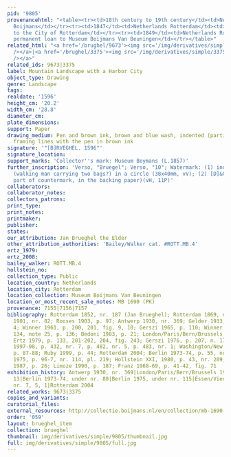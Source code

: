 ```yaml
---
pid: '9805'
provenancehtml: "<table><tr><td>18th century to 19th century</td><td>Netherlands Utrecht</td><td>F.J.O.
  Boijmans</td></tr><tr><td>1847</td><td>Netherlands Rotterdam</td><td>Bequeathed
  to the City of Rotterdam</td></tr><tr><td>1849</td><td>Netherlands Rotterdam</td><td>On
  permanent loan to Museum Boijmans Van Beuningen</td></tr></table>"
related_html: "<a href='/brughel/9673'><img src='/img/derivatives/simple/9673/thumbnail.jpg'
  /></a>|<a href='/brughel/3375'><img src='/img/derivatives/simple/3375/thumbnail.jpg'
  /></a>"
related_ids: 9673|3375
label: Mountain Landscape with a Harbor City
object_type: Drawing
genre: Landscape
tags:
realdate: '1596'
height_cm: '20.2'
width_cm: '28.8'
diameter_cm:
plate_dimensions:
support: Paper
drawing_medium: Pen and brown ink, brown and blue wash, indented (partial) for transfer,
  framing lines with the pen in brown ink
signature: '"[B]RVEGHEL. 1596"'
signature_location:
support_marks: 'Collector''s mark: Museum Boymans (L.1857)'
further_inscription: 'Verso, "Bruegel"; Verso, "10"; Watermark: (1) indistinct figure
  (walking man carrying two bags?) in a circle (38x40mm, vV); (2) [D]&CBLAUW (right
  part of countermark, in the backing paper)(vH, 11P)'
collaborators:
collaborator_notes:
collectors_patrons:
print_type:
print_notes:
printmaker:
publisher:
states:
our_attribution: Jan Brueghel the Elder
other_attribution_authorities: 'Bailey/Walker cat. #ROTT.MB.4'
ertz_1979:
ertz_2008:
bailey_walker: ROTT.MB.4
hollstein_no:
collection_type: Public
location_country: Netherlands
location_city: Rotterdam
location_collection: Museum Boijmans Van Beuningen
location_or_most_recent_sale_notes: MB 1690 (PK)
provenance: 7155|7156|7157
bibliography: Rotterdam 1852, nr. 187 (Jan Brueghel); Rotterdam 1869, nr. 46; Rotterdam
  1901, nr. 82; Rooses 1903, p. 97; Antwerp 1930, nr. 369; Gelder 1933, p. 20, note
  4; Winner 1961, p. 200, 201, fig. 9, 10; Gerszi 1965, p. 110; Winner 1972, p. 122,
  134, note 25, p. 136; Bedoni 1983, p. 21; London/Paris/Bern/Brussels 1972, nr. 13;
  Ertz 1979, p. 133, 201-202, 204, fig. 243; Gerszi 1976, p. 207, n. 17; Essen/Vienna
  1997-98, p. 432, nr. 7, p. 482, nr. 5, p. 483, nr. 1; Washington/New York 1986,
  p. 87-88; Ruby 1999, p. 44; Rotterdam 2004; Berlin 1973-74, p. 55, nr. 80; Berlin
  1975, p. 96-7, nr. 114, pl. 219; Hollstein XXI, 1980, p. 43, nr. 209; Schapelhouman
  1987, p. 26; Limoze 1990, p. 187; Franz 1968-69, p. 41-42, fig. 71
exhibition_history: Antwerp 1930, nr. 369|London/Paris/Bern/Brussels 1972, under nr.
  13|Berlin 1973-74, under nr. 80|Berlin 1975, under nr. 115|Essen/Vienna 1997-98,
  nr. 7, 5, 1|Rotterdam 2004
related_works: 9673|3375
copies_and_variants:
curatorial_files:
external_resources: http://collectie.boijmans.nl/en/collection/mb-1690-(pk)
order: '059'
layout: brueghel_item
collection: brueghel
thumbnail: img/derivatives/simple/9805/thumbnail.jpg
full: img/derivatives/simple/9805/full.jpg
---
```

